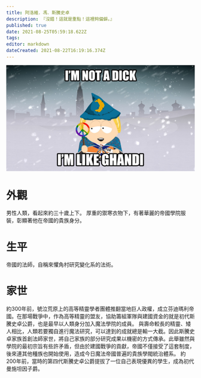 ```yaml
---
title: 阿洛維．馮．斯騰史卓
description: 『沒錯！這就是重點！這裡夠偏僻。』
published: true
date: 2021-08-25T05:59:18.622Z
tags: 
editor: markdown
dateCreated: 2021-08-22T16:19:16.374Z
---
```


![b7d2a155-beb2-4537-8d18-10bbef07cbe2.jpeg](/b7d2a155-beb2-4537-8d18-10bbef07cbe2.jpeg)
# 外觀
男性人類，看起來約三十歲上下。
厚重的禦寒衣物下，有著華麗的帝國學院服裝，彰顯著他在帝國的貴族身分。

# 生平
帝國的法師，自稱來懼角村研究變化系的法術。

# 家世
約300年前，號泣荒原上的高等精靈學者團體推翻當地巨人政權，成立芬迪瑪利帝國。在那場戰爭中，作為高等精靈的盟友，協助籌組軍隊與建國資金的就是初代斯騰史卓公爵，也是最早以人類身分加入魔法學院的成員。
與壽命較長的精靈、矮人相比，人類若要獨自進行魔法研究，可以達到的成就總是輸一大截。因此斯騰史卓家族首創法師家世，將自己家族的部分研究成果以機密的方式傳承。此舉雖然與學院的最初宗旨有些許矛盾，但由於建國戰爭的貢獻，帝國不僅接受了這套制度，後來連其他種族也開始使用，造成今日魔法帝國普遍的貴族學閥統治體系。
約200年前，當時的第四代斯騰史卓公爵提拔了一位自己表現優異的學生，成為初代曼施坦因子爵。